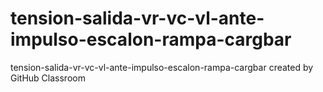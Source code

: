 # tension-salida-vr-vc-vl-ante-impulso-escalon-rampa-cargbar
tension-salida-vr-vc-vl-ante-impulso-escalon-rampa-cargbar created by GitHub Classroom
